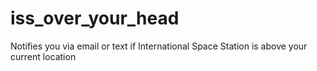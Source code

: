 # iss_over_your_head
Notifies you via email or text if International Space Station is above your current location
